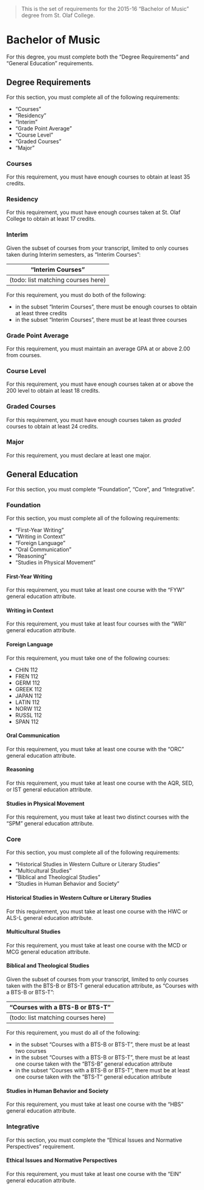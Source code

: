 > This is the set of requirements for the 2015-16 “Bachelor of Music” degree from St. Olaf College.

# Bachelor of Music
For this degree, you must complete both the “Degree Requirements” and “General Education” requirements.

## Degree Requirements
For this section, you must complete all of the following requirements:

- “Courses”
- “Residency”
- “Interim”
- “Grade Point Average”
- “Course Level”
- “Graded Courses”
- “Major”

### Courses
For this requirement, you must have enough courses to obtain at least 35 credits.

### Residency
For this requirement, you must have enough courses taken at St. Olaf College to obtain at least 17 credits.

### Interim
Given the subset of courses from your transcript, limited to only courses taken during Interim semesters, as “Interim Courses”:

| “Interim Courses” |
| ----------------- |
| (todo: list matching courses here) |

For this requirement, you must do both of the following:

- in the subset “Interim Courses”, there must be enough courses to obtain at least three credits
- in the subset “Interim Courses”, there must be at least three courses

### Grade Point Average
For this requirement, you must maintain an average GPA at or above 2.00 from courses.

### Course Level
For this requirement, you must have enough courses taken at or above the 200 level to obtain at least 18 credits.

### Graded Courses
For this requirement, you must have enough courses taken as _graded_ courses to obtain at least 24 credits.

### Major
For this requirement, you must declare at least one major.


## General Education
For this section, you must complete “Foundation”, “Core”, and “Integrative”.

### Foundation
For this section, you must complete all of the following requirements:

- “First-Year Writing”
- “Writing in Context”
- “Foreign Language”
- “Oral Communication”
- “Reasoning”
- “Studies in Physical Movement”

#### First-Year Writing
For this requirement, you must take at least one course with the “FYW” general education attribute.

#### Writing in Context
For this requirement, you must take at least four courses with the “WRI” general education attribute.

#### Foreign Language
For this requirement, you must take one of the following courses:

- CHIN 112
- FREN 112
- GERM 112
- GREEK 112
- JAPAN 112
- LATIN 112
- NORW 112
- RUSSL 112
- SPAN 112

#### Oral Communication
For this requirement, you must take at least one course with the “ORC” general education attribute.

#### Reasoning
For this requirement, you must take at least one course with the AQR, SED, or IST general education attribute.

#### Studies in Physical Movement
For this requirement, you must take at least two distinct courses with the “SPM” general education attribute.

### Core
For this section, you must complete all of the following requirements:

- “Historical Studies in Western Culture or Literary Studies”
- “Multicultural Studies”
- “Biblical and Theological Studies”
- “Studies in Human Behavior and Society”

#### Historical Studies in Western Culture or Literary Studies
For this requirement, you must take at least one course with the HWC or ALS-L general education attribute.

#### Multicultural Studies
For this requirement, you must take at least one course with the MCD or MCG general education attribute.

#### Biblical and Theological Studies
Given the subset of courses from your transcript, limited to only courses taken with the BTS-B or BTS-T general education attribute, as “Courses with a BTS-B or BTS-T”:

| “Courses with a BTS-B or BTS-T” |
| ------------------------------- |
| (todo: list matching courses here) |

For this requirement, you must do all of the following:

- in the subset “Courses with a BTS-B or BTS-T”, there must be at least two courses
- in the subset “Courses with a BTS-B or BTS-T”, there must be at least one course taken with the “BTS-B” general education attribute
- in the subset “Courses with a BTS-B or BTS-T”, there must be at least one course taken with the “BTS-T” general education attribute

#### Studies in Human Behavior and Society
For this requirement, you must take at least one course with the “HBS” general education attribute.

### Integrative
For this section, you must complete the “Ethical Issues and Normative Perspectives” requirement.

#### Ethical Issues and Normative Perspectives
For this requirement, you must take at least one course with the “EIN” general education attribute.


